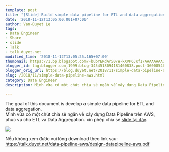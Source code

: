 ```yaml
---
template: post
title: "[Slide] Build simple data pipeline for ETL and data aggregation on AWS"
date: '2018-11-12T13:05:00.001+07:00'
author: Van-Duyet Le
tags:
- Data Engineer
- Share
- slide
- Talk
- talk.duyet.net
modified_time: '2018-11-12T13:05:25.165+07:00'
thumbnail: https://1.bp.blogspot.com/-bubYERdAr50/W-kXVP6JKfI/AAAAAAAA1Ic/nvICF9mhxEMxkpqhySrjxllUfuAdu2nZQCLcBGAs/s1600/Screen%2BShot%2B2018-11-12%2Bat%2B1.01.31%2BPM.png
blogger_id: tag:blogger.com,1999:blog-3454518094181460838.post-3600854649727287083
blogger_orig_url: https://blog.duyet.net/2018/11/simple-data-pipeline-aws.html
slug: /2018/11/simple-data-pipeline-aws.html
category: Data Engineer
description: Mình vừa có một chút chia sẻ ngắn về xây dựng Data Pipeline trên AWS, phục vụ cho ETL và Data Aggregation. 

---
```


The goal of this document is develop a simple data pipeline for ETL and data aggregation.  
Mình vừa có một chút chia sẻ ngắn về xây dựng Data Pipeline trên AWS, phục vụ cho ETL và Data Aggregation. xin phép chia sẻ [slide tại đây](https://goo.gl/pwqt4F).

[![](https://1.bp.blogspot.com/-bubYERdAr50/W-kXVP6JKfI/AAAAAAAA1Ic/nvICF9mhxEMxkpqhySrjxllUfuAdu2nZQCLcBGAs/s1600/Screen%2BShot%2B2018-11-12%2Bat%2B1.01.31%2BPM.png)](https://goo.gl/pwqt4F)


Nếu không xem được vui lòng download theo link sau: https://talk.duyet.net/data-pipeline-aws/design-datapipeline-aws.pdf